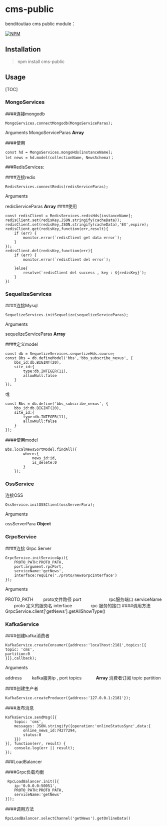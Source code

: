 # cms-public



benditoutiao cms public module：

[![NPM](https://nodei.co/npm/cms-public.png?downloads=true)](https://nodei.co/npm/cms-public/)


## Installation



>npm install cms-public




## Usage



[TOC]



### MongoServices

####连接mongodb

    MongoServices.connectMongodb(MongoServiceParas);
Arguments
MongoServiceParas      **Array**

####使用

```
const hd = MongoServices.mongoHds[instanceName];
let news = hd.model(collectionName, NewsSchema)；
```

###RedisServices:


####连接redis

    RedisServices.connectRedis(redisServiceParas);

Arguments

redisServiceParas      **Array**
####使用
```
const redisClient = RedisServices.redisHds[instanceName];
redisClient.set(redisKey,JSON.stringify(cacheData));
redisClient.set(redisKey,JSON.stringify(cacheData),'EX',expire);
redisClient.get(redisKey,function(err,result){
    if (err) {
        monitor.error(`redisClient get data error`);
    }
});
redisClient.del(redisKey,function(err){
    if (err) {
        monitor.error(`redisClient del error`);

    }else{
        resolve(`redisClient del success , key : ${redisKey}`);
    }
})
```



### SequelizeServices

####连接Mysql

```
SequelizeServices.initSequelize(sequelizeServiceParas);
```

Arguments

sequelizeServiceParas      **Array**

####定义model

```
const db = SequelizeServices.sequelizeHds.source;
const Bbs = db.defineModel('bbs','bbs_subscribe_nexus', {
    bbs_id:db.BIGINT(20),
    site_id:{
        type:db.INTEGER(11),
        allowNull:false
    }
});
```
或

```
const Bbs = db.define('bbs_subscribe_nexus', {
    bbs_id:db.BIGINT(20),
    site_id:{
        type:db.INTEGER(11),
        allowNull:false
    }
});
```
####使用model

```
Bbs.localNewsSortModel.findAll({
        where:{
            news_id:id,
            is_delete:0
        }
    });
```

### OssService


连接OSS

    OssService.initOSSClient(ossServerPara);

Arguments

ossServerPara      **Object**

### GrpcService

####连接 Grpc Server

    GrpcService.initServiceApi({
        PROTO_PATH:PROTO_PATH,
        port:argument.rpcPort,
        serviceName:'getNews',
        interface:require('./proto/newsGrpcInterface')
    });
Arguments

PROTO_PATH      &emsp;&emsp;proto文件路径
port                  &emsp;&emsp;&emsp;&emsp;&emsp;&emsp;rpc服务端口
serviceName      &emsp;&emsp;proto 定义的服务名
 interface                 &emsp;&emsp;&emsp;&emsp;rpc 服务的接口
####调用方法
    GrpcService.client['getNews'].getAllShowType()
### KafkaService

####创建kafka消费者

    KafkaService.createConsumer({address:'localhost:2181',topics:[{
    topic: 'cms',
    partition:0
    }]},callback);

Arguments

address     &emsp;&emsp;kafka服务ip , port
topics        &emsp;&emsp;&emsp;**Array**  消费者订阅 topic partition

####创建生产者

    KafkaService.createProducer({address:'127.0.0.1:2181'});

####发布消息

    KafkaService.sendMsg([{
        topic: 'cms',
        messages: JSON.stringify({operation:'onlineStatusSync',data:{
            online_news_id:74277294,
            status:0
        }})
    }], function(err, result) {
        console.log(err || result);
    });
    
###LoadBalancer

####Grpc负载均衡

     RpcLoadBalancer.init([{
        ip:'0.0.0.0:50051',
        PROTO_PATH:PROTO_PATH,
        serviceName:'getNews'
    }]);
    
####调用方法

```
RpcLoadBalancer.selectChannel('getNews').getOnlineData()
```


